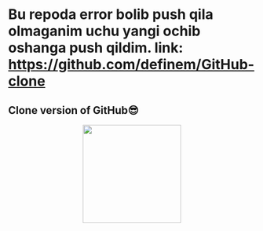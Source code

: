 # Bu repoda error bolib push qila olmaganim uchu yangi ochib oshanga push qildim. link: https://github.com/definem/GitHub-clone

## Clone version of GitHub😎

<div display="block" align="center">
  <img src='https://user-images.githubusercontent.com/5713670/87202985-820dcb80-c2b6-11ea-9f56-7ec461c497c3.gif' width='200'>
</div>
